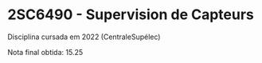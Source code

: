 # 2SC6490 - Supervision de Capteurs
Disciplina cursada em 2022 (CentraleSupélec)

Nota final obtida: 15.25
